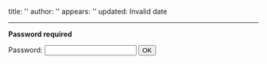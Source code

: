 title: ''
author: ''
appears: ''
updated: Invalid date

---

**Password required**

<form name="authform" action="/pmwiki.php/Teaching/CPSC601F2013OutlineDetails" method="post">

Password: <input type="password" name="authpw" class="inputbox">
<input type="submit" value="OK" class="inputbutton">

</form>
<script language="javascript" type="text/javascript"><!--
    try { document.authform.authid.focus(); }
    catch(e) { document.authform.authpw.focus(); } //--></script>
